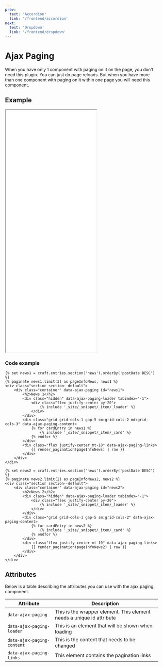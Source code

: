 ```yaml
---
prev:
  text: 'Accordion'
  link: '/frontend/accordion'
next:
  text: 'Dropdown'
  link: '/frontend/dropdown'
---
```


# Ajax Paging

When you have only 1 component with paging on it on the page, you don't need this plugin. You can just do page reloads. But when you have more than one component with paging on it within one page you will need this component.

## Example

<iframe src="../examples/ajaxpaging_page1.html" height="800"></iframe>

### Code example

```twig
{% set news1 = craft.entries.section('news').orderBy('postDate DESC') %}
{% paginate news1.limit(3) as pageInfoNews, news1 %}
<div class="section section--default">
    <div class="container" data-ajax-paging id="news1">
        <h2>News 1</h2>
        <div class="hidden" data-ajax-paging-loader tabindex="-1">
            <div class="flex justify-center py-20">
                {% include '_site/_snippet/_item/_loader' %}
            </div>
        </div>
        <div class="grid grid-cols-1 gap-5 sm:grid-cols-2 md:grid-cols-3" data-ajax-paging-content>
            {% for cardEntry in news1 %}
                {% include '_site/_snippet/_item/_card' %}
            {% endfor %}
        </div>
        <div class="flex justify-center mt-10" data-ajax-paging-links>
            {{ render_pagination(pageInfoNews) | raw }}
        </div>
    </div>
</div>

{% set news2 = craft.entries.section('news').orderBy('postDate DESC') %}
{% paginate news2.limit(2) as pageInfoNews2, news2 %}
<div class="section section--default">
    <div class="container" data-ajax-paging id="news2">
        <h2>News 2</h2>
        <div class="hidden" data-ajax-paging-loader tabindex="-1">
            <div class="flex justify-center py-20">
                {% include '_site/_snippet/_item/_loader' %}
            </div>
        </div>
        <div class="grid grid-cols-1 gap-5 sm:grid-cols-2" data-ajax-paging-content>
            {% for cardEntry in news2 %}
                {% include '_site/_snippet/_item/_card' %}
            {% endfor %}
        </div>
        <div class="flex justify-center mt-10" data-ajax-paging-links>
            {{ render_pagination(pageInfoNews2) | raw }}
        </div>
    </div>
</div>
```

## Attributes

Below is a table describing the attributes you can use with the ajax paging component.

| Attribute                  | Description                                                           |
| -------------------------- | --------------------------------------------------------------------- |
| `data-ajax-paging`         | This is the wrapper element. This element needs a unique id attribute |
| `data-ajax-paging-loader`  | This is an element that will be shown when loading                    |
| `data-ajax-paging-content` | This is the content that needs to be changed                          |
| `data-ajax-paging-links`   | This element contains the pagination links                            |
